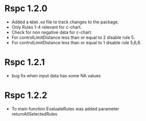 # Rspc 1.2.0

* Added a `NEWS.md` file to track changes to the package.
* Only Rules 1-4 relevant for c-chart.
* Check for non negative data for c-chart.
* For controlLimitDistance less than or equal to 2 disable rule 5.
* For controlLimitDistance less than or equal to 1 disable rule 5,6,8.

# Rspc 1.2.1

* bug fix when input data has some NA values

# Rspc 1.2.2

* To main function EvaluateRules was added parameter returnAllSelectedRules



